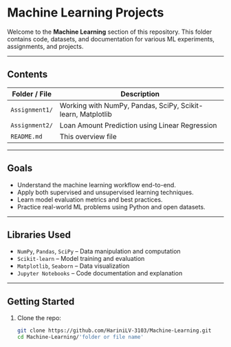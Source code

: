 # Machine Learning Projects

Welcome to the **Machine Learning** section of this repository. This folder contains code, datasets, and documentation for various ML experiments, assignments, and projects.

---

## Contents

| Folder / File | Description |
|---------------|-------------|
| `Assignment1/` | Working with NumPy, Pandas, SciPy, Scikit-learn, Matplotlib |
| `Assignment2/` | Loan Amount Prediction using Linear Regression |
| `README.md`    | This overview file |

---

## Goals

- Understand the machine learning workflow end-to-end.
- Apply both supervised and unsupervised learning techniques.
- Learn model evaluation metrics and best practices.
- Practice real-world ML problems using Python and open datasets.

---

## Libraries Used

- `NumPy`, `Pandas`, `SciPy` – Data manipulation and computation
- `Scikit-learn` – Model training and evaluation
- `Matplotlib`, `Seaborn` – Data visualization
- `Jupyter Notebooks` – Code documentation and explanation

---

## Getting Started

1. Clone the repo:
   ```bash
   git clone https://github.com/HariniLV-3103/Machine-Learning.git
   cd Machine-Learning/'folder or file name'

